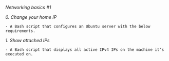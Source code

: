 *Networking basics #1*

*0. Change your home IP*

	- A Bash script that configures an Ubuntu server with the below requirements.

*1. Show attached IPs*

	- A Bash script that displays all active IPv4 IPs on the machine it’s executed on.
